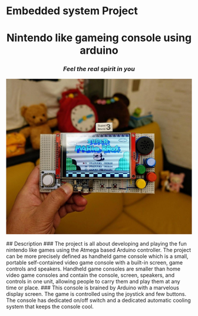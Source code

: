 # Embedded system Project 
<h1 align="center">Nintendo like gameing console using arduino </h1>
<i><h3 align = "center"> Feel the real spirit in you </h3></i>

<p align="center">
  <img width="680" src="https://github.com/Y-133/M2-EmbSys/blob/main/images/arduino_game.jpg" alt="Nintendo like hand held gaming console">
</p>
## Description
### The project is all about developing and playing the fun nintendo like games using the Atmega based Arduino controller. The project can be more precisely defined as handheld game console which is a small, portable self-contained video game console with a built-in screen, game controls and speakers. Handheld game consoles are smaller than home video game consoles and contain the console, screen, speakers, and controls in one unit, allowing people to carry them and play them at any time or place. 
### This console is brained by Arduino with a marvelous display screen. The game is controlled using the joystick and few buttons. The console has dedicated on/off switch and a dedicated automatic cooling system that keeps the console cool.

